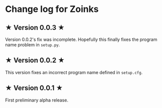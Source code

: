# Change log for Zoinks

## ★ Version 0.0.3 ★

Version 0.0.2's fix was incomplete. Hopefully this finally fixes the program name problem in `setup.py`.


## ★ Version 0.0.2 ★

This version fixes an incorrect program name defined in `setup.cfg`.


## ★ Version 0.0.1 ★

First preliminary alpha release.
